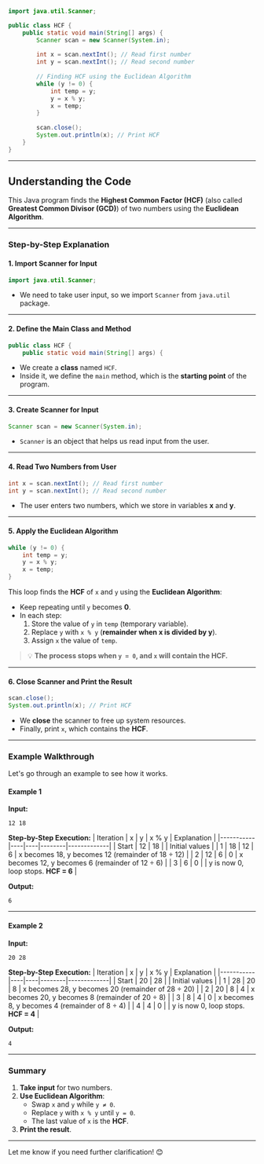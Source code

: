 ```java
import java.util.Scanner;

public class HCF {
    public static void main(String[] args) {
        Scanner scan = new Scanner(System.in);
        
        int x = scan.nextInt(); // Read first number
        int y = scan.nextInt(); // Read second number
        
        // Finding HCF using the Euclidean Algorithm
        while (y != 0) {
            int temp = y;
            y = x % y;
            x = temp;
        }
        
        scan.close();
        System.out.println(x); // Print HCF
    }
}
```
---

## **Understanding the Code**
This Java program finds the **Highest Common Factor (HCF)** (also called **Greatest Common Divisor (GCD)**) of two numbers using the **Euclidean Algorithm**.

---

### **Step-by-Step Explanation**
#### **1. Import Scanner for Input**
```java
import java.util.Scanner;
```
- We need to take user input, so we import `Scanner` from `java.util` package.

---

#### **2. Define the Main Class and Method**
```java
public class HCF {
    public static void main(String[] args) {
```
- We create a **class** named `HCF`.
- Inside it, we define the `main` method, which is the **starting point** of the program.

---

#### **3. Create Scanner for Input**
```java
Scanner scan = new Scanner(System.in);
```
- `Scanner` is an object that helps us read input from the user.

---

#### **4. Read Two Numbers from User**
```java
int x = scan.nextInt(); // Read first number
int y = scan.nextInt(); // Read second number
```
- The user enters two numbers, which we store in variables **x** and **y**.

---

#### **5. Apply the Euclidean Algorithm**
```java
while (y != 0) {
    int temp = y;
    y = x % y;
    x = temp;
}
```
This loop finds the **HCF** of `x` and `y` using the **Euclidean Algorithm**:
- Keep repeating until `y` becomes **0**.
- In each step:
  1. Store the value of `y` in `temp` (temporary variable).
  2. Replace `y` with `x % y` (**remainder when x is divided by y**).
  3. Assign `x` the value of `temp`.

> 💡 **The process stops when `y = 0`, and `x` will contain the HCF.**

---

#### **6. Close Scanner and Print the Result**
```java
scan.close();
System.out.println(x); // Print HCF
```
- We **close** the scanner to free up system resources.
- Finally, print `x`, which contains the **HCF**.

---

### **Example Walkthrough**
Let's go through an example to see how it works.

#### **Example 1**
**Input:**  
```
12 18
```
**Step-by-Step Execution:**
| Iteration | x  | y  | x % y  | Explanation |
|-----------|----|----|--------|-------------|
| Start     | 12 | 18 |        | Initial values |
| 1         | 18 | 12 | 6      | x becomes 18, y becomes 12 (remainder of 18 ÷ 12) |
| 2         | 12 | 6  | 0      | x becomes 12, y becomes 6 (remainder of 12 ÷ 6) |
| 3         | 6  | 0  |        | y is now 0, loop stops. **HCF = 6** |

**Output:**  
```
6
```

---

#### **Example 2**
**Input:**  
```
20 28
```
**Step-by-Step Execution:**
| Iteration | x  | y  | x % y | Explanation |
|-----------|----|----|--------|-------------|
| Start     | 20 | 28 |        | Initial values |
| 1         | 28 | 20 | 8      | x becomes 28, y becomes 20 (remainder of 28 ÷ 20) |
| 2         | 20 | 8  | 4      | x becomes 20, y becomes 8 (remainder of 20 ÷ 8) |
| 3         | 8  | 4  | 0      | x becomes 8, y becomes 4 (remainder of 8 ÷ 4) |
| 4         | 4  | 0  |        | y is now 0, loop stops. **HCF = 4** |

**Output:**  
```
4
```

---

### **Summary**
1. **Take input** for two numbers.
2. **Use Euclidean Algorithm**:
   - Swap `x` and `y` while `y ≠ 0`.
   - Replace `y` with `x % y` until `y = 0`.
   - The last value of `x` is the **HCF**.
3. **Print the result**.

---

Let me know if you need further clarification! 😊
